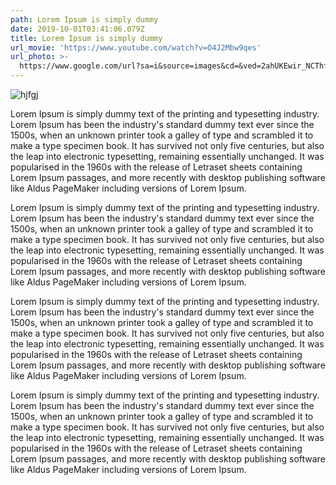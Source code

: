 ```yaml
---
path: Lorem Ipsum is simply dummy
date: 2019-10-01T03:41:06.079Z
title: Lorem Ipsum is simply dummy
url_movie: 'https://www.youtube.com/watch?v=O4J2Mbw9qes'
url_photo: >-
  https://www.google.com/url?sa=i&source=images&cd=&ved=2ahUKEwir_NCThfzkAhXkKLkGHW5kBsQQjRx6BAgBEAQ&url=https%3A%2F%2Fwww.bbc.com%2Fportuguese%2Fgeral-44476958&psig=AOvVaw1utWi3LqLIik5vyEVjzo_o&ust=1570052918107790
---
```

![hjfgj](/assets/fatepi.jpeg "sdfgsdfg")

Lorem Ipsum is simply dummy text of the printing and typesetting industry. Lorem Ipsum has been the industry's standard dummy text ever since the 1500s, when an unknown printer took a galley of type and scrambled it to make a type specimen book. It has survived not only five centuries, but also the leap into electronic typesetting, remaining essentially unchanged. It was popularised in the 1960s with the release of Letraset sheets containing Lorem Ipsum passages, and more recently with desktop publishing software like Aldus PageMaker including versions of Lorem Ipsum.

Lorem Ipsum is simply dummy text of the printing and typesetting industry. Lorem Ipsum has been the industry's standard dummy text ever since the 1500s, when an unknown printer took a galley of type and scrambled it to make a type specimen book. It has survived not only five centuries, but also the leap into electronic typesetting, remaining essentially unchanged. It was popularised in the 1960s with the release of Letraset sheets containing Lorem Ipsum passages, and more recently with desktop publishing software like Aldus PageMaker including versions of Lorem Ipsum.

Lorem Ipsum is simply dummy text of the printing and typesetting industry. Lorem Ipsum has been the industry's standard dummy text ever since the 1500s, when an unknown printer took a galley of type and scrambled it to make a type specimen book. It has survived not only five centuries, but also the leap into electronic typesetting, remaining essentially unchanged. It was popularised in the 1960s with the release of Letraset sheets containing Lorem Ipsum passages, and more recently with desktop publishing software like Aldus PageMaker including versions of Lorem Ipsum.

Lorem Ipsum is simply dummy text of the printing and typesetting industry. Lorem Ipsum has been the industry's standard dummy text ever since the 1500s, when an unknown printer took a galley of type and scrambled it to make a type specimen book. It has survived not only five centuries, but also the leap into electronic typesetting, remaining essentially unchanged. It was popularised in the 1960s with the release of Letraset sheets containing Lorem Ipsum passages, and more recently with desktop publishing software like Aldus PageMaker including versions of Lorem Ipsum.
